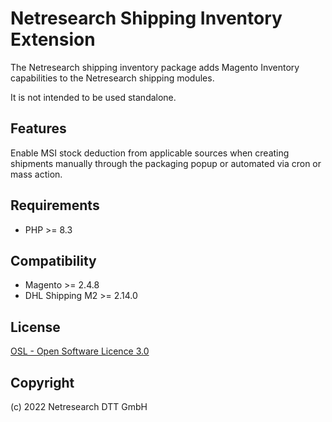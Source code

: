 Netresearch Shipping Inventory Extension
========================================

The Netresearch shipping inventory package adds Magento Inventory capabilities to the Netresearch shipping modules.

It is not intended to be used standalone.

Features
--------

Enable MSI stock deduction from applicable sources when creating shipments
manually through the packaging popup or automated via cron or mass action.

Requirements
------------

* PHP >= 8.3

Compatibility
-------------

* Magento >= 2.4.8
* DHL Shipping M2  >= 2.14.0

License
-------

[OSL - Open Software Licence 3.0](http://opensource.org/licenses/osl-3.0.php)

Copyright
---------

(c) 2022 Netresearch DTT GmbH
